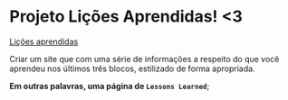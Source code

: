 # Projeto Lições Aprendidas! <3


[Lições aprendidas](https://mariaaliceguimaraes.github.io/01%20-%20Project%20lessons%20learned/)

Criar um site que com uma série de informações a respeito do que você aprendeu nos últimos três blocos, estilizado de forma apropriada.

**Em outras palavras, uma página de `Lessons Learned`**;
